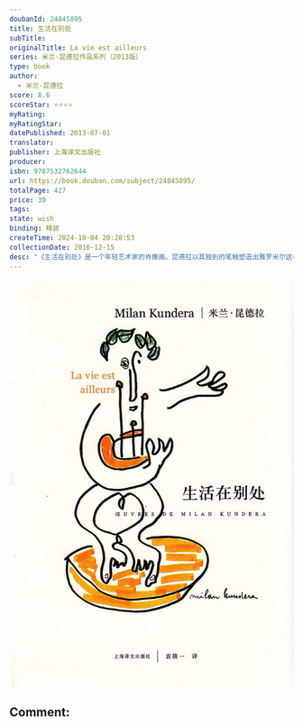 ```yaml
---
doubanId: 24845895
title: 生活在别处
subTitle: 
originalTitle: La vie est ailleurs
series: 米兰·昆德拉作品系列（2013版）
type: book
author: 
  - 米兰·昆德拉
score: 8.6
scoreStar: ⭐⭐⭐⭐
myRating: 
myRatingStar: 
datePublished: 2013-07-01
translator: 
publisher: 上海译文出版社
producer: 
isbn: 9787532762644
url: https://book.douban.com/subject/24845895/
totalPage: 427
price: 39
tags: 
state: wish
binding: 精装
createTime: 2024-10-04 20:28:53
collectionDate: 2016-12-15
desc: "《生活在别处》是一个年轻艺术家的肖像画。昆德拉以其独到的笔触塑造出雅罗米尔这样一个形象，描绘了这个年轻诗人充满激情而又短暂的一生，具有“发展小说”的许多特点。在这部作品中，作者对诗人创作过程的分析是微妙而精细的。创作过程当然不仅指下笔写作的过程，而且更广义地指一个诗人的全部成长过程。作者所要表现和所要探究的是，人的心灵所具有的激情，它的产生和它的结果。因而这本书又是一本现代心理小说，表现了一个诗人的艺术感觉的成长。米兰·昆德拉（Milan Kundera, 1929- ），捷克小说家，生于捷克布尔诺市。父亲为钢琴家、音乐艺术学院的教授。生长于一个小国在他看来实在是一种优势，因为身处小国，“要么做一个可怜的、眼光狭窄的人”，要么成为一个广闻博识的“世界性的人”。童年时代，他便学过作曲，受过良好的音乐熏陶和教育。少年时代，开始广泛阅读世界文艺名著。青年时代，写过诗和剧本，画过画，搞过音乐并从事过电影教学。总之，用他自己的话说， “我曾在艺术领域里四处摸索，试图找到我的方向。”50年代初，他作为诗人登上文坛，出版过《人，一座广阔的花园》（1953）、《独白》（1957）以及《最后一个五月》等诗集。但诗歌创作显然不是他的长远追求。最后，当他在30岁左右写出第一个短篇小说后，他确信找到了自己的方向，从此走上了小说创作之路。1967年，他的第一部长篇小说《玩笑》在捷克出...(展开全部)米兰·昆德拉（Milan Kundera, 1929- ），捷克小说家，生于捷克布尔诺市。父亲为钢琴家、音乐艺术学院的教授。生长于一个小国在他看来实在是一种优势，因为身处小国，“要么做一个可怜的、眼光狭窄的人”，要么成为一个广闻博识的“世界性的人”。童年时代，他便学过作曲，受过良好的音乐熏陶和教育。少年时代，开始广泛阅读世界文艺名著。青年时代，写过诗和剧本，画过画，搞过音乐并从事过电影教学。总之，用他自己的话说， “我曾在艺术领域里四处摸索，试图找到我的方向。”50年代初，他作为诗人登上文坛，出版过《人，一座广阔的花园》（1953）、《独白》（1957）以及《最后一个五月》等诗集。但诗歌创作显然不是他的长远追求。最后，当他在30岁左右写出第一个短篇小说后，他确信找到了自己的方向，从此走上了小说创作之路。1967年，他的第一部长篇小说《玩笑》在捷克出版，获得巨大成功，连出三版，印数惊人，每次都在几天内售馨。作者在捷克当代文坛上的重要地位从此确定。但好景不长。1968年，苏联入侵捷克后，《玩笑》被列为禁书。昆德拉失去了在电影学院的职务。他的文学创作难以进行。在此情形下，他携妻子于1975年离开捷克，来到法国。移居法国后，他很快便成为法国读者最喜爱的外国作家之一。他的绝大多数作品，如《笑忘录》（1978）、《不能承受的存在之轻》（1984）、《不朽》（1990）等等都是首先在法国走红，然后才引起世界文坛的瞩目。他曾多次获得国际文学奖，并多次被提名为诺贝尔文学奖的候选人。除小说外，昆德拉还出版过三本论述小说艺术的文集，其中《小说的艺术》（1936）以及《被叛卖的遗嘱》（1993）在世界各地流传甚广。昆德拉善于以反讽手法，用幽默的语调描绘人类境况。他的作品表面轻松，实质沉重；表面随意，实质精致；表面通俗，实质深邃而又机智，充满了人生智慧。正因如此，在世界许多国家，一次又一次地掀起了“昆德拉热”。昆德拉原先一直用捷克语进行创作。但近年来，他开始尝试用法语写作，已出版了《缓慢》（1995）和《身份》（1997）两部小说。"
---
```


![image](99.Attachments/Files/s27042608.jpg)

Comment: 
---



